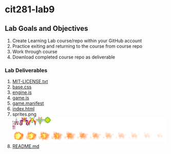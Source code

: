 # cit281-lab9

## Lab Goals and Objectives 
1. Create Learning Lab course/repo within your GitHub account
2. Practice exiting and returning to the course from course repo
3. Work through course
4. Download completed course repo as deliverable

### Lab Deliverables
1. [MIT-LICENSE.txt](MIT-LICENSE.txt)
2. [base.css](base.css)
3. [engine.js](engine.js)
4. [game.js](game.js)
5. [game.manifest](game.manifest)
6. [index.html](index.html)
7. sprites.png
![sprites.png](sprites.png)
8. [README.md](README.md)
